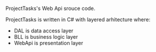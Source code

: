 ProjectTasks's Web Api srouce code.

ProjectTasks is written in C# with layered arhitecture where:
- DAL is data access layer
- BLL is business logic layer
- WebApi is presentation layer
